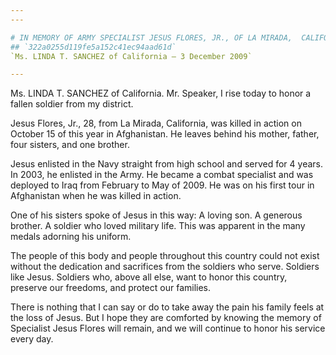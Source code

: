 ```yaml
---
---

# IN MEMORY OF ARMY SPECIALIST JESUS FLORES, JR., OF LA MIRADA,  CALIFORNIA
## `322a0255d119fe5a152c41ec94aad61d`
`Ms. LINDA T. SANCHEZ of California — 3 December 2009`

---
```



Ms. LINDA T. SANCHEZ of California. Mr. Speaker, I rise today to 
honor a fallen soldier from my district.

Jesus Flores, Jr., 28, from La Mirada, California, was killed in 
action on October 15 of this year in Afghanistan. He leaves behind his 
mother, father, four sisters, and one brother.

Jesus enlisted in the Navy straight from high school and served for 4 
years. In 2003, he enlisted in the Army. He became a combat specialist 
and was deployed to Iraq from February to May of 2009. He was on his 
first tour in Afghanistan when he was killed in action.

One of his sisters spoke of Jesus in this way: A loving son. A 
generous brother. A soldier who loved military life. This was apparent 
in the many medals adorning his uniform.

The people of this body and people throughout this country could not 
exist without the dedication and sacrifices from the soldiers who 
serve. Soldiers like Jesus. Soldiers who, above all else, want to honor 
this country, preserve our freedoms, and protect our families.

There is nothing that I can say or do to take away the pain his 
family feels at the loss of Jesus. But I hope they are comforted by 
knowing the memory of Specialist Jesus Flores will remain, and we will 
continue to honor his service every day.
